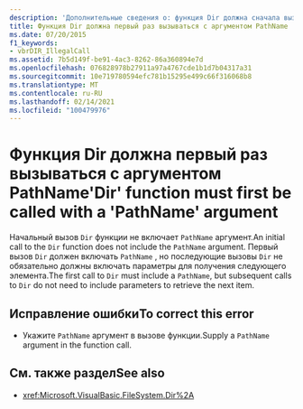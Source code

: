 ```yaml
---
description: 'Дополнительные сведения о: функция Dir должна сначала вызываться с аргументом "PathName"'
title: Функция Dir должна первый раз вызываться с аргументом PathName
ms.date: 07/20/2015
f1_keywords:
- vbrDIR_IllegalCall
ms.assetid: 7b5d149f-be91-4ac3-8262-86a360894e7d
ms.openlocfilehash: 076828978b27911a97a4767cde1b1d7b04317a31
ms.sourcegitcommit: 10e719780594efc781b15295e499c66f316068b8
ms.translationtype: MT
ms.contentlocale: ru-RU
ms.lasthandoff: 02/14/2021
ms.locfileid: "100479976"
---
```

# <a name="dir-function-must-first-be-called-with-a-pathname-argument"></a><span data-ttu-id="cb84d-103">Функция Dir должна первый раз вызываться с аргументом PathName</span><span class="sxs-lookup"><span data-stu-id="cb84d-103">'Dir' function must first be called with a 'PathName' argument</span></span>

<span data-ttu-id="cb84d-104">Начальный вызов `Dir` функции не включает `PathName` аргумент.</span><span class="sxs-lookup"><span data-stu-id="cb84d-104">An initial call to the `Dir` function does not include the `PathName` argument.</span></span> <span data-ttu-id="cb84d-105">Первый вызов `Dir` должен включать `PathName` , но последующие вызовы `Dir` не обязательно должны включать параметры для получения следующего элемента.</span><span class="sxs-lookup"><span data-stu-id="cb84d-105">The first call to `Dir` must include a `PathName`, but subsequent calls to `Dir` do not need to include parameters to retrieve the next item.</span></span>

## <a name="to-correct-this-error"></a><span data-ttu-id="cb84d-106">Исправление ошибки</span><span class="sxs-lookup"><span data-stu-id="cb84d-106">To correct this error</span></span>

- <span data-ttu-id="cb84d-107">Укажите `PathName` аргумент в вызове функции.</span><span class="sxs-lookup"><span data-stu-id="cb84d-107">Supply a `PathName` argument in the function call.</span></span>

## <a name="see-also"></a><span data-ttu-id="cb84d-108">См. также раздел</span><span class="sxs-lookup"><span data-stu-id="cb84d-108">See also</span></span>

- <xref:Microsoft.VisualBasic.FileSystem.Dir%2A>
